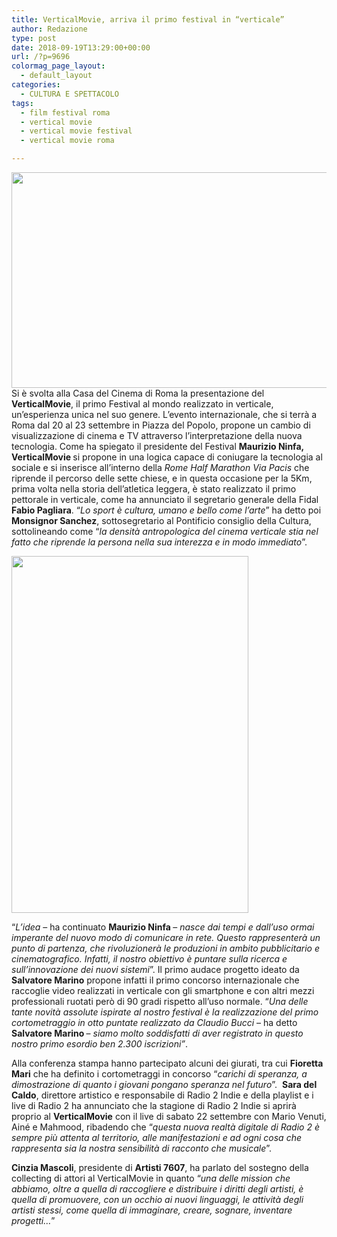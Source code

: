 ```yaml
---
title: VerticalMovie, arriva il primo festival in “verticale”
author: Redazione
type: post
date: 2018-09-19T13:29:00+00:00
url: /?p=9696
colormag_page_layout:
  - default_layout
categories:
  - CULTURA E SPETTACOLO
tags:
  - film festival roma
  - vertical movie
  - vertical movie festival
  - vertical movie roma

---
```

<p class="m_-8792357837161110745Standard">
  <img decoding="async" loading="lazy" class="alignleft wp-image-9697 " src="https://progressonline.it/wp-content/uploads/2018/09/DSC_6748a-1024x680.jpg" alt="" width="520" height="345" />Si è svolta alla Casa del Cinema di Roma la presentazione del <b>VerticalMovie</b>, il primo Festival al mondo realizzato in verticale, un’esperienza unica nel suo genere. L’evento internazionale, che si terrà a Roma dal 20 al 23 settembre in Piazza del Popolo, propone un cambio di visualizzazione di cinema e TV attraverso l’interpretazione della nuova tecnologia. Come ha spiegato il presidente del Festival <b>Maurizio Ninfa,</b> <b>VerticalMovie </b>si propone in una logica capace di coniugare la tecnologia al sociale e si inserisce all’interno della <i>Rome Half Marathon Via Pacis</i> che riprende il percorso delle sette chiese, e<i> </i>in questa occasione per la 5Km, prima volta nella storia dell’atletica leggera, è stato realizzato il primo pettorale in verticale, come ha annunciato il segretario generale della Fidal <b>Fabio Pagliara</b>. “<i>Lo sport è cultura, umano e bello come l&#8217;arte</i>” ha detto poi <b>Monsignor Sanchez</b>, sottosegretario al Pontificio consiglio della Cultura, sottolineando come “<i>la densità antropologica del cinema verticale stia nel fatto che riprende la persona nella sua interezza e in modo immediato</i>”.
</p>

<img decoding="async" loading="lazy" class="alignright wp-image-9698 " src="https://progressonline.it/wp-content/uploads/2018/09/DSC_6763-680x1024.jpg" alt="" width="379" height="571" /> 

<p class="m_-8792357837161110745Standard">
  “<i>L’idea </i>&#8211; ha continuato <b>Maurizio Ninfa </b>&#8211; <i>nasce dai tempi e dall’uso ormai imperante del nuovo modo di comunicare in rete. Questo rappresenterà un punto di partenza, che rivoluzionerà le produzioni in ambito pubblicitario e cinematografico. Infatti, il nostro obiettivo è puntare sulla ricerca e sull&#8217;innovazione dei nuovi sistemi</i>”. Il primo audace progetto ideato da <b>Salvatore Marino</b> propone infatti il primo concorso internazionale che raccoglie video realizzati in verticale con gli smartphone e con altri mezzi professionali ruotati però di 90 gradi rispetto all&#8217;uso normale. “<i>Una delle tante novità assolute ispirate al nostro festival è la realizzazione del primo cortometraggio in otto puntate realizzato da Claudio Bucci</i> &#8211; ha detto <b>Salvatore Marino </b>&#8211; <i>siamo molto soddisfatti di aver registrato in questo nostro primo esordio ben 2.300 iscrizioni”</i>.
</p>

<p class="m_-8792357837161110745Standard">
  Alla conferenza stampa hanno partecipato alcuni dei giurati, tra cui <b>Fioretta Mari</b> che ha definito i cortometraggi in concorso “<i>carichi di speranza, a dimostrazione di quanto i giovani pongano speranza nel futuro</i>”.  <b>Sara del Caldo</b>, direttore artistico e responsabile di Radio 2 Indie e della playlist e i live di Radio 2 ha annunciato che la stagione di Radio 2 Indie si aprirà proprio al <b>VerticalMovie</b> con il live di sabato 22 settembre con Mario Venuti, Ainé e Mahmood, ribadendo che “<i>questa nuova realtà digitale di Radio 2 è sempre più attenta al territorio, alle manifestazioni e ad ogni cosa che rappresenta sia la nostra sensibilità di racconto che musicale</i>”.
</p>

<p class="m_-8792357837161110745Standard">
  <b>Cinzia Mascoli</b>, presidente di <b>Artisti 7607</b>, ha parlato del sostegno della collecting di attori al VerticalMovie in quanto “<i>una delle mission che abbiamo, oltre a quella di raccogliere e distribuire i diritti degli artisti, è quella di promuovere, con un occhio ai nuovi linguaggi, le attività degli artisti stessi, come quella di immaginare, creare, sognare, inventare progetti&#8230;</i>”
</p>